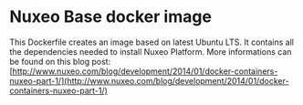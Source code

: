 # Nuxeo Base docker image

This Dockerfile creates an image based on latest Ubuntu LTS. It contains all the dependencies needed to install Nuxeo Platform. More informations can be found on this blog post:
[http://www.nuxeo.com/blog/development/2014/01/docker-containers-nuxeo-part-1/](http://www.nuxeo.com/blog/development/2014/01/docker-containers-nuxeo-part-1/)


